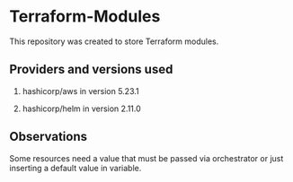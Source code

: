 # Terraform-Modules
This repository was created to store Terraform modules.

## Providers and versions used
1. hashicorp/aws in version 5.23.1

2. hashicorp/helm in version 2.11.0

## Observations
Some resources need a value that must be passed via orchestrator or just inserting a default value in variable.